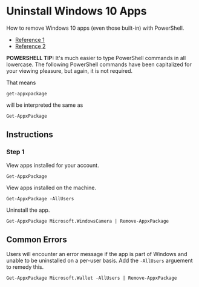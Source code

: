# Uninstall Windows 10 Apps
How to remove Windows 10 apps (even those built-in) with PowerShell.

- [Reference 1](https://pureinfotech.com/uninstall-apps-powershell-windows-10)
- [Reference 2](https://www.askvg.com/guide-how-to-remove-all-built-in-apps-in-windows-10/)

**POWERSHELL TIP:** It's much easier to type PowerShell commands in all lowercase. The following PowerShell commands have been capitalized for your viewing pleasure, but again, it is not required.

That means
```
get-appxpackage
```
will be interpreted the same as
```
Get-AppxPackage
```

## Instructions

### Step 1
View apps installed for your account.
```
Get-AppxPackage
```

View apps installed on the machine.
```
Get-AppxPackage -AllUsers
```

Uninstall the app.
```
Get-AppxPackage Microsoft.WindowsCamera | Remove-AppxPackage
```

## Common Errors

Users will encounter an error message if the app is part of Windows and unable to be uninstalled on a per-user basis.
Add the `-AllUsers` arguement to remedy this.
```
Get-AppxPackage Microsoft.Wallet -AllUsers | Remove-AppxPackage
```
